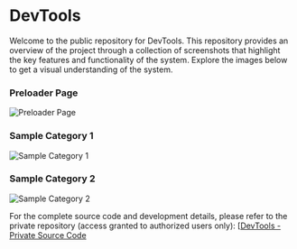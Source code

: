 # DevTools

Welcome to the public repository for DevTools. This repository provides an overview of the project through a collection of screenshots that highlight the key features and functionality of the system. Explore the images below to get a visual understanding of the system.

### **Preloader Page**
![Preloader Page](https://github.com/user-attachments/assets/33dc1beb-1167-4c35-a45b-754c8490f5a4)

### **Sample Category 1**
![Sample Category 1](https://github.com/user-attachments/assets/57934548-0520-4335-a66d-edc2df42a404)

### **Sample Category 2**
![Sample Category 2](https://github.com/user-attachments/assets/f51b86c8-9243-4c8b-b817-a8a9710b819f)

For the complete source code and development details, please refer to the private repository (access granted to authorized users only): 
[[DevTools - Private Source Code](https://github.com/jaynevernice/devtools.git)
